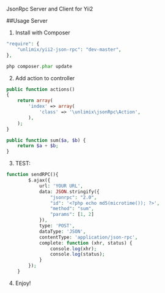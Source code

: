 JsonRpc Server and Client for Yii2


##Usage Server

1) Install with Composer

~~~php
"require": {
    "unlimix/yii2-json-rpc": "dev-master",
},

php composer.phar update
~~~

2) Add action to controller

~~~php
public function actions()
{
    return array(
        'index' => array(
            'class' => '\unlimix\jsonRpc\Action',
        ),
    );
}

public function sum($a, $b) {
	return $a + $b;
}
~~~

3) TEST:

~~~php
function sendRPC(){
		$.ajax({
			url: 'YOUR URL',
			data: JSON.stringify({
				"jsonrpc": "2.0",
				"id": '<?php echo md5(microtime()); ?>',
				"method": "sum",
				"params": [1, 2]
			}),
			type: 'POST',
			dataType: 'JSON',
			contentType: 'application/json-rpc',
			complete: function (xhr, status) {
				console.log(xhr);
				console.log(status);
			}
		});
	}
~~~

4) Enjoy!



